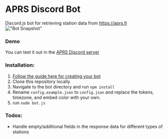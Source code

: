 # APRS Discord Bot
Discord.js bot for retrieving station data from https://aprs.fi
!["Bot Snapshot"](https://i.imgur.com/zEMXdkY.png)

### Demo
You can test it out in the [APRS Discord server](https://discord.gg/2vsqBwp)

### Installation:

1.  [Follow the guide here for creating your bot](https://anidiots.guide/getting-started/getting-started-long-version)
2.  Clone this repository locally
3.  Navigate to the bot directory and run `npm install`
4.  Rename `config.example.json` to `config.json` and replace the tokens, timezone, and embed color with your own.
5.  run `node bot.js`

### Todos:
- Handle empty/additional fields in the response data for different types of stations
